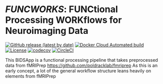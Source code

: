 *FUNCWORKS*: FUNCtional Processing WORKflows for Neuroimaging Data
==================================================================

[![GitHub release (latest by date)](https://img.shields.io/github/v/release/akimbler/funcworks)](https://github.com/akimbler/funcworks/releases/latest)
[![Docker Cloud Automated build](https://img.shields.io/docker/cloud/automated/adamkimbler/funcworks)](https://hub.docker.com/repository/docker/adamkimbler/funcworks/tags)
[![License](https://img.shields.io/badge/License-Apache%202.0-blue.svg)](https://opensource.org/licenses/Apache-2.0)
[![codecov](https://codecov.io/gh/akimbler/funcworks/branch/master/graph/badge.svg)](https://codecov.io/gh/akimbler/funcworks)
[![CircleCI](https://circleci.com/gh/akimbler/funcworks.svg?style=shield)](https://circleci.com/gh/kimbler/funcworks/tree/master)

This BIDSApp is a functional processing pipeline that takes preprocessed data from fMRIPrep <https://github.com/poldracklab/fmriprep>
As this is an early concept, a lot of the general workflow structure leans heavily on elements from fMRIPrep
